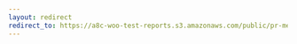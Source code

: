```yaml
---
layout: redirect
redirect_to: https://a8c-woo-test-reports.s3.amazonaws.com/public/pr-merge/45816/api/index.html
---
```

